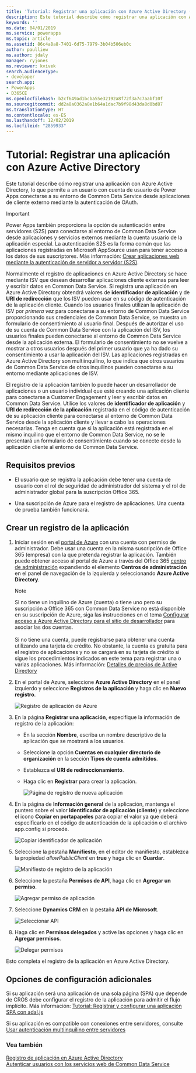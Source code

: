 ```yaml
---
title: 'Tutorial: Registrar una aplicación con Azure Active Directory (Common Data Service) | Microsoft Docs'
description: Este tutorial describe cómo registrar una aplicación con Azure Active Directory de modo que puede conectarse en el entorno de Common Data Service, autenticarse mediante OAuth y obtener acceso a los servicios web.
keywords: ''
ms.date: 04/01/2019
ms.service: powerapps
ms.topic: article
ms.assetid: 86c4a8a8-7401-6d75-7979-3b04b506eb0c
author: paulliew
ms.author: jdaly
manager: ryjones
ms.reviewer: kvivek
search.audienceType:
- developer
search.app:
- PowerApps
- D365CE
ms.openlocfilehash: b2cf649ad1bcba55e32192a8f72f3a7c7aabf10f
ms.sourcegitcommit: dd2a8a0362a8e1b64a1dac7b9f98d43da8d0bd87
ms.translationtype: HT
ms.contentlocale: es-ES
ms.lasthandoff: 12/02/2019
ms.locfileid: "2859933"
---
```

# <a name="walkthrough-register-an-app-with-azure-active-directory"></a>Tutorial: Registrar una aplicación con Azure Active Directory

Este tutorial describe cómo registrar una aplicación con Azure Active Directory, lo que permite a un usuario con cuenta de usuario de Power Apps conectarse a su entorno de Common Data Service desde aplicaciones de cliente externo mediante la autenticación de OAuth.

> [!IMPORTANT]
> Power Apps también proporciona la opción de autenticación entre servidores (S2S) para conectarse al entorno de Common Data Service desde aplicaciones y servicios externos mediante la cuenta usuario de la aplicación especial. La autenticación S2S es la forma común que las aplicaciones registradas en Microsoft AppSource usan para tener acceso a los datos de sus suscriptores. Más información: [Crear aplicaciones web mediante la autenticación de servidor a servidor (S2S)](build-web-applications-server-server-s2s-authentication.md).

Normalmente el registro de aplicaciones en Azure Active Directory se hace mediante ISV que desean desarrollar aplicaciones cliente externas para leer y escribir datos en Common Data Service. Si registra una aplicación en Azure Active Directory obtendrá valores de **identificador de aplicación** y de **URI de redirección** que los ISV pueden usar en su código de autenticación de la aplicación cliente. Cuando los usuarios finales utilizan la aplicación de ISV por *primera vez* para conectarse a su entorno de Common Data Service proporcionando sus credenciales de Common Data Service, se muestra un formulario de consentimiento al usuario final. Después de autorizar el uso de su cuenta de Common Data Service con la aplicación del ISV, los usuarios finales pueden conectarse al entorno de Common Data Service desde la aplicación externa. El formulario de consentimiento no se vuelve a mostrar a otros usuarios después del primer usuario que ya ha dado su consentimiento a usar la aplicación del ISV. Las aplicaciones registradas en Azure Active Directory son multiinquilino, lo que indica que otros usuarios de Common Data Service de otros inquilinos pueden conectarse a su entorno mediante aplicaciones de ISV. 

El registro de la aplicación también lo puede hacer un desarrollador de aplicaciones o un usuario individual que esté creando una aplicación cliente para conectarse a Customer Engagement y leer y escribir datos en Common Data Service. Utilice los valores de **identificador de aplicación** y **URI de redirección de la aplicación** registrada en el código de autenticación de su aplicación cliente para conectarse al entorno de Common Data Service desde la aplicación cliente y llevar a cabo las operaciones necesarias. Tenga en cuenta que si la aplicación está registrada en el mismo inquilino que el entorno de Common Data Service, no se le presentará un formulario de consentimiento cuando se conecte desde la aplicación cliente al entorno de Common Data Service.

## <a name="prerequisites"></a>Requisitos previos  

-   El usuario que se registra la aplicación debe tener una cuenta de usuario con el rol de seguridad de administrador del sistema y el rol de administrador global para la suscripción Office 365.  
  
-   Una suscripción de Azure para el registro de aplicaciones. Una cuenta de prueba también funcionará.  
  
## <a name="create-an-application-registration"></a>Crear un registro de la aplicación 
  
1. Iniciar sesión en el [portal de Azure](https://go.microsoft.com/fwlink/?linkid=2083908) con una cuenta con permiso de administrador. Debe usar una cuenta en la misma suscripción de Office 365 (empresa) con la que pretenda registrar la aplicación. También puede obtener acceso al portal de Azure a través del Office 365 [centro de administración](https://admin.microsoft.com/adminportal) expandiendo el elemento **Centros de administración** en el panel de navegación de la izquierda y seleccionando **Azure Active Directory**.  
  
   > [!NOTE]
   > Si no tiene un inquilino de Azure (cuenta) o tiene uno pero su suscripción a Office 365 con Common Data Service no está disponible en su suscripción de Azure, siga las instrucciones en el tema [Configurar acceso a Azure Active Directory para el sitio de desarrollador](https://msdn.microsoft.com/office/office365/HowTo/setup-development-environment) para asociar las dos cuentas.<br><br> Si no tiene una cuenta, puede registrarse para obtener una cuenta utilizando una tarjeta de crédito. No obstante, la cuenta es gratuita para el registro de aplicaciones y no se cargará en su tarjeta de crédito si sigue los procedimientos indicados en este tema para registrar una o varias aplicaciones. Más información: [Detalles de precios de Active Directory](https://azure.microsoft.com/pricing/details/active-directory/)  
  
2. En el portal de Azure, seleccione **Azure Active Directory** en el panel izquierdo y seleccione **Registros de la aplicación** y haga clic en **Nuevo registro**.
    
    ![Registro de aplicación de Azure](media/azure-app-registrations-page.png "Registro de aplicación de Azure")  

3. En la página **Registrar una aplicación**, especifique la información de registro de la aplicación:
   - En la sección **Nombre**, escriba un nombre descriptivo de la aplicación que se mostrará a los usuarios.
   - Seleccione la opción **Cuentas en cualquier directorio de organización** en la sección **Tipos de cuenta admitidos**.
   - Establezca el **URI de redireccionamiento**.
   - Haga clic en **Registrar** para crear la aplicación.

      ![Página de registro de nueva aplicación](media/new-app-registration-page.png "Página de registro de nueva aplicación")

5. En la página de **Información general** de la aplicación, mantenga el puntero sobre el valor **Identificador de aplicación (cliente)** y seleccione el icono **Copiar en portapapeles** para copiar el valor ya que deberá especificarlo en el código de autenticación de la aplicación o el archivo app.config si procede.

    ![Copiar identificador de aplicación](media/app-registration-overview-page.png "Copiar identificador de aplicación")
  
5. Seleccione la pestaña **Manifiesto**, en el editor de manifiesto, establezca la propiedad *allowPublicClient* en **true** y haga clic en **Guardar**.
   
    ![Manifiesto de registro de la aplicación](media/app-registration-manifest-page.png "Manifiesto de registro de la aplicación")

6. Seleccione la pestaña **Permisos de API**, haga clic en **Agregar un permiso**. 

    ![Agregar permiso de aplicación](media/azure-api-permissions-page.png "Agregar permiso de aplicación")

7. Seleccione **Dynamics CRM** en la pestaña **API de Microsoft**.
    
    ![Seleccionar API](media/app-registration-select-api-page.png "Seleccionar API")    

8. Haga clic en **Permisos delegados** y active las opciones y haga clic en **Agregar permisos**. 
    
    ![Delegar permisos](media/app-registration-delegate-permissions-page.png "Delegar permiso")

Esto completa el registro de la aplicación en Azure Active Directory.

## <a name="additional-configuration-options"></a>Opciones de configuración adicionales

Si su aplicación será una aplicación de una sola página (SPA) que depende de CROS debe configurar el registro de la aplicación para admitir el flujo implícito. Más información: [Tutorial: Registrar y configurar una aplicación SPA con adal.js](walkthrough-registering-configuring-simplespa-application-adal-js.md)

Si su aplicación es compatible con conexiones entre servidores, consulte [Usar autenticación multiinquilino entre servidores](use-multi-tenant-server-server-authentication.md)
  
### <a name="see-also"></a>Vea también  
 [Registro de aplicación en Azure Active Directory](https://docs.microsoft.com/azure/active-directory/develop/active-directory-integrating-applications)    
 [Autenticar usuarios con los servicios web de Common Data Service](authentication.md)
